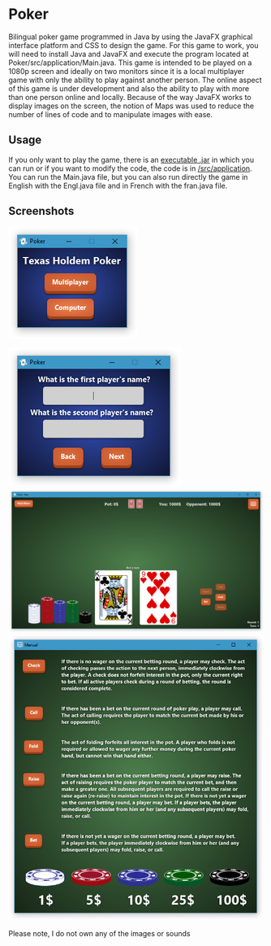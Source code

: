 # Poker
Bilingual poker game programmed in Java by using the JavaFX graphical interface platform and CSS to design the game. For this game to work, you will need to install Java and JavaFX and execute the program located at Poker/src/application/Main.java. This game is intended to be played on a 1080p screen and ideally on two monitors since it is a local multiplayer game with only the ability to play against another person. The online aspect of this game is under development and also the ability to play with more than one person online and locally. Because of the way JavaFX works to display images on the screen, the notion of Maps was used to reduce the number of lines of code and to manipulate images with ease.

## Usage
If you only want to play the game, there is an [executable .jar](Poker.jar) in which you can run or if you want to modify the code, the code is in [/src/application](/src/application). You can run the Main.java file, but you can also run directly the game in English with the Engl.java file and in French with the fran.java file.

## Screenshots

![Main Menu](https://raw.githubusercontent.com/BenJeau/JavaFX-Poker/master/Screenshots/Main%20Menu.png)

![Name](https://raw.githubusercontent.com/BenJeau/JavaFX-Poker/master/Screenshots/Name.PNG)
![Board](https://raw.githubusercontent.com/BenJeau/JavaFX-Poker/master/Screenshots/Board.PNG)
![Manuel](https://raw.githubusercontent.com/BenJeau/JavaFX-Poker/master/Screenshots/Manual.PNG)

Please note, I do not own any of the images or sounds 
